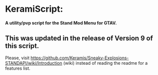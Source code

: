 # KeramiScript:

#### A utility/pvp script for the Stand Mod Menu for GTAV.

## This was updated in the release of Version 9 of this script.

Please, visit https://github.com/Keramis/Sneaky-Explosions-STANDAPI/wiki/Introduction (wiki) instead of reading the readme for a features list.
